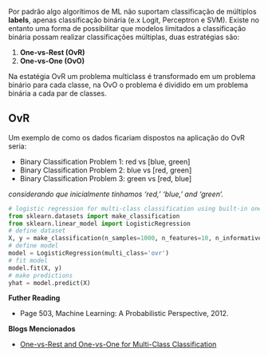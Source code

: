 Por padrão algo algorítimos de ML não suportam classificação de múltiplos **labels**, apenas classificação binária (e.x Logit, Perceptron e SVM). Existe no entanto uma forma de possibilitar que modelos limitados a classificação binária possam realizar classificações múltiplas, duas estratégias são:

1. **One-vs-Rest (OvR)**
2. **One-vs-One  (OvO)**

Na estatégia OvR um problema multiclass é transformado em um problema binário para cada classe, na OvO o problema é dividido em um problema binária a cada par de classes.

## OvR
Um exemplo de como os dados ficariam dispostos na aplicação do OvR seria:

- Binary Classification Problem 1: red vs [blue, green]
- Binary Classification Problem 2: blue vs [red, green]
- Binary Classification Problem 3: green vs [red, blue]

*considerando que inicialmente tinhamos ‘red,’ ‘blue,’ and ‘green‘.*

```python
# logistic regression for multi-class classification using built-in one-vs-rest
from sklearn.datasets import make_classification
from sklearn.linear_model import LogisticRegression
# define dataset
X, y = make_classification(n_samples=1000, n_features=10, n_informative=5, n_redundant=5, n_classes=3, random_state=1)
# define model
model = LogisticRegression(multi_class='ovr')
# fit model
model.fit(X, y)
# make predictions
yhat = model.predict(X)
```

**Futher Reading**
- Page 503, Machine Learning: A Probabilistic Perspective, 2012.

**Blogs Mencionados**
- [One-vs-Rest and One-vs-One for Multi-Class Classification](https://machinelearningmastery.com/one-vs-rest-and-one-vs-one-for-multi-class-classification/)
